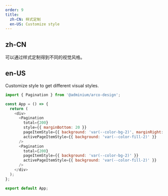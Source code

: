 ```yaml
---
order: 9
title:
  zh-CN: 样式定制
  en-US: Customize style
---
```


## zh-CN

可以通过样式定制得到不同的视觉风格。

## en-US

Customize style to get different visual styles.

```js
import { Pagination } from '@adminium/arco-design';

const App = () => {
  return (
    <div>
      <Pagination
        total={200}
        style={{ marginBottom: 20 }}
        pageItemStyle={{ background: 'var(--color-bg-2)', marginRight: 2 }}
        activePageItemStyle={{ background: 'var(--color-fill-2)' }}
      />
      <Pagination
        total={200}
        pageItemStyle={{ background: 'var(--color-bg-2)' }}
        activePageItemStyle={{ background: 'var(--color-fill-2)' }}
      />
    </div>
  );
};

export default App;
```
